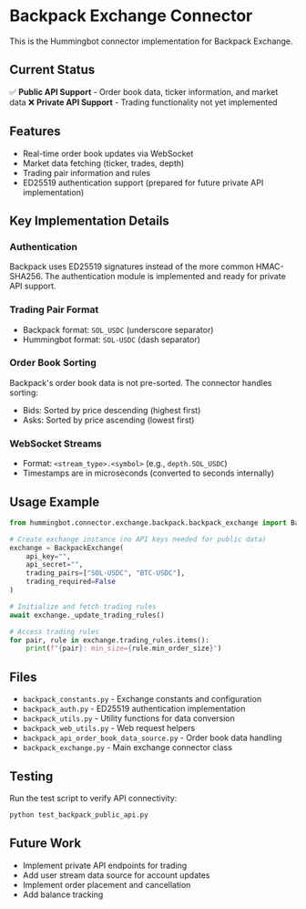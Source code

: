 # Backpack Exchange Connector

This is the Hummingbot connector implementation for Backpack Exchange.

## Current Status

✅ **Public API Support** - Order book data, ticker information, and market data
❌ **Private API Support** - Trading functionality not yet implemented

## Features

- Real-time order book updates via WebSocket
- Market data fetching (ticker, trades, depth)
- Trading pair information and rules
- ED25519 authentication support (prepared for future private API implementation)

## Key Implementation Details

### Authentication
Backpack uses ED25519 signatures instead of the more common HMAC-SHA256. The authentication module is implemented and ready for private API support.

### Trading Pair Format
- Backpack format: `SOL_USDC` (underscore separator)
- Hummingbot format: `SOL-USDC` (dash separator)

### Order Book Sorting
Backpack's order book data is not pre-sorted. The connector handles sorting:
- Bids: Sorted by price descending (highest first)
- Asks: Sorted by price ascending (lowest first)

### WebSocket Streams
- Format: `<stream_type>.<symbol>` (e.g., `depth.SOL_USDC`)
- Timestamps are in microseconds (converted to seconds internally)

## Usage Example

```python
from hummingbot.connector.exchange.backpack.backpack_exchange import BackpackExchange

# Create exchange instance (no API keys needed for public data)
exchange = BackpackExchange(
    api_key="",
    api_secret="",
    trading_pairs=["SOL-USDC", "BTC-USDC"],
    trading_required=False
)

# Initialize and fetch trading rules
await exchange._update_trading_rules()

# Access trading rules
for pair, rule in exchange.trading_rules.items():
    print(f"{pair}: min_size={rule.min_order_size}")
```

## Files

- `backpack_constants.py` - Exchange constants and configuration
- `backpack_auth.py` - ED25519 authentication implementation
- `backpack_utils.py` - Utility functions for data conversion
- `backpack_web_utils.py` - Web request helpers
- `backpack_api_order_book_data_source.py` - Order book data handling
- `backpack_exchange.py` - Main exchange connector class

## Testing

Run the test script to verify API connectivity:
```bash
python test_backpack_public_api.py
```

## Future Work

- Implement private API endpoints for trading
- Add user stream data source for account updates
- Implement order placement and cancellation
- Add balance tracking